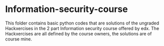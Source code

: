 # Information-security-course
This folder contains basic python codes that are solutions of the
ungraded Hackxercises in the 2 part Information security course offered by edx.
The Hackxercises are all defined by the course owners, the solutions are of course mine. 
